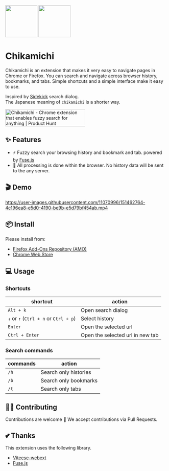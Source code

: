 <img width="100" src="https://user-images.githubusercontent.com/11070996/147922657-3c079672-edbd-4993-a645-f71a2739b18c.png#gh-dark-mode-only"/>
<img width="100" src="https://user-images.githubusercontent.com/11070996/147922660-890e2d96-26ee-4358-afc4-8421e9a05d5d.png#gh-light-mode-only"/>

# Chikamichi

Chikamichi is an extension that makes it very easy to navigate pages in Chrome or Firefox. You can search and navigate across browser history, bookmarks, and tabs.
Simple shortcuts and a simple interface make it easy to use.  

Inspired by [Sidekick](https://www.meetsidekick.com/) search dialog.  
The Japanese meaning of `chikamichi` is a shorter way.
  
<a href="https://www.producthunt.com/posts/chikamichi?utm_source=badge-featured&utm_medium=badge&utm_souce=badge-chikamichi" target="_blank"><img src="https://api.producthunt.com/widgets/embed-image/v1/featured.svg?post_id=328833&theme=light" alt="Chikamichi - Chrome extension that enables fuzzy search for anything | Product Hunt" style="width: 250px; height: 54px;" width="250" height="54" /></a>
## ✨ Features

- ⚡️ Fuzzy search your browsing history and bookmark and tab. powered by [Fuse.js](https://fusejs.io/)
- 🔐 All processing is done within the browser. No history data will be sent to the any server.

## 🎬 Demo

https://user-images.githubusercontent.com/11070996/151462764-4c196ea8-e5d0-4190-be9b-e5d79bf454ab.mp4

## 📦 Install

Please install from:
- [Firefox Add-Ons Repository (AMO)](https://addons.mozilla.org/firefox/addon/chikamichi/)
- [Chrome Web Store](https://chrome.google.com/webstore/detail/chikamichi/gkhobepjbiepngbeikhbpnfgjcjgmgha)

## 💻 Usage

### Shortcuts

| shortcut                              | action                                   |
|---------------------------------------|------------------------------------------|
| `Alt + k`                             | Open search dialog                       |
| `↓` or `↑` (`Ctrl + n` or `Ctrl + p`) | Select history                           |
| `Enter`                               | Open the selected url            |
| `Ctrl + Enter`                        | Open the selected url in new tab |

### Search commands

| commands | action                |
|----------|-----------------------|
| `/h`     | Search only histories |
| `/b`     | Search only bookmarks |
| `/t`     | Search only tabs      |

## 👨‍💻 Contributing
Contributions are welcome 🎉 We accept contributions via Pull Requests.

## 💕 Thanks
This extension uses the following library.

* [Viteese-webext](https://github.com/antfu/vitesse-webext)
* [Fuse.js](https://fusejs.io/)

